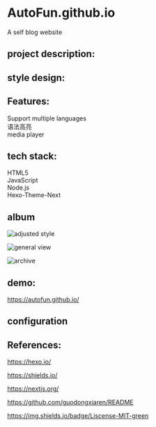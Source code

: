 # AutoFun.github.io
A self blog website

## project description:

## style design:

## Features:
Support multiple languages    
语法高亮    
media player    


## tech stack:
HTML5       
JavaScript    
Node.js   
Hexo-Theme-Next   


## album

![adjusted style](https://user-images.githubusercontent.com/42330996/210160263-0ca96d5c-25b5-418e-aa3e-f534551547ea.png)

![general view](https://user-images.githubusercontent.com/42330996/210159806-ed33fba2-635c-4d8b-8bb1-3ec3e7323aa0.png)

![archive](https://user-images.githubusercontent.com/42330996/210160206-d5057643-0fe4-439b-b3e6-b0a31b0e4a15.png)

## demo:

https://autofun.github.io/

## configuration

##

## References:
https://hexo.io/

https://shields.io/

https://nextjs.org/

https://github.com/guodongxiaren/README


https://img.shields.io/badge/Liscense-MIT-green
